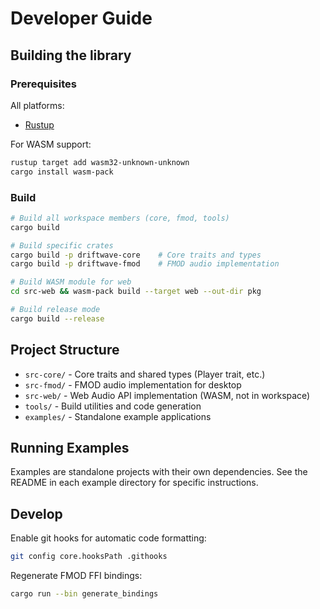 # Developer Guide

## Building the library

### Prerequisites

All platforms:
- [Rustup](https://rustup.rs)

For WASM support:
```bash
rustup target add wasm32-unknown-unknown
cargo install wasm-pack
```

### Build

```bash
# Build all workspace members (core, fmod, tools)
cargo build

# Build specific crates
cargo build -p driftwave-core    # Core traits and types
cargo build -p driftwave-fmod    # FMOD audio implementation

# Build WASM module for web
cd src-web && wasm-pack build --target web --out-dir pkg

# Build release mode
cargo build --release
```

## Project Structure

- `src-core/` - Core traits and shared types (Player trait, etc.)
- `src-fmod/` - FMOD audio implementation for desktop
- `src-web/` - Web Audio API implementation (WASM, not in workspace)
- `tools/` - Build utilities and code generation
- `examples/` - Standalone example applications

## Running Examples

Examples are standalone projects with their own dependencies. See the README in each example directory for specific instructions.

## Develop

Enable git hooks for automatic code formatting:
```bash
git config core.hooksPath .githooks
```

Regenerate FMOD FFI bindings:
```bash
cargo run --bin generate_bindings
```
